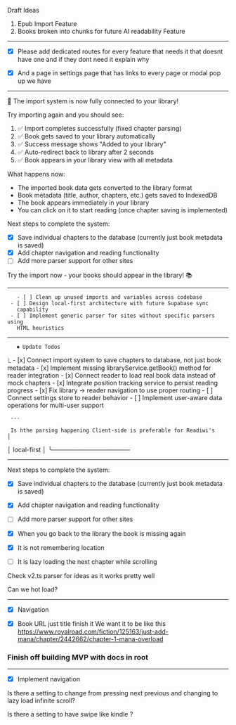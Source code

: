 Draft Ideas
1. Epub Import Feature
2. Books broken into chunks for future AI readability Feature

--- 

- [x] Please add dedicated routes for every feature that needs it that doesnt have one and if they dont need it explain why          

- [x] And a page in settings page that has links to every page or modal pop up we have 


----

 🎉 The import system is now fully connected to your library!

  Try importing again and you should see:

  1. ✅ Import completes successfully (fixed chapter parsing)
  2. ✅ Book gets saved to your library automatically
  3. ✅ Success message shows "Added to your library"
  4. ✅ Auto-redirect back to library after 2 seconds
  5. ✅ Book appears in your library view with all metadata

  What happens now:
  - The imported book data gets converted to the library format
  - Book metadata (title, author, chapters, etc.) gets saved to
  IndexedDB
  - The book appears immediately in your library
  - You can click on it to start reading (once chapter saving is
  implemented)

  Next steps to complete the system:
  - [x] Save individual chapters to the database (currently just book
  metadata is saved)
  - [x] Add chapter navigation and reading functionality
  - [ ] Add more parser support for other sites

  Try the import now - your books should appear in the library! 📚

----

       - [ ] Clean up unused imports and variables across codebase
     - [ ] Design local-first architecture with future Supabase sync
       capability
     - [ ] Implement generic parser for sites without specific parsers using
       HTML heuristics

----

       ⏺ Update Todos
  ⎿  - [x] Connect import system to save chapters to database, not just book
       metadata
     - [x] Implement missing libraryService.getBook() method for reader
       integration
     - [x] Connect reader to load real book data instead of mock chapters
     - [x] Integrate position tracking service to persist reading progress
     - [x] Fix library → reader navigation to use proper routing
     - [ ] Connect settings store to reader behavior
     - [ ] Implement user-aware data operations for multi-user support

     ---

     Is hthe parsing happening Client-side is preferable for Readiwi's     │
│   local-first                                                             │
╰──────────────────

---

Next steps to complete the system:
- [x] Save individual chapters to the database (currently just book
  metadata is saved)
- [x] Add chapter navigation and reading functionality
- [ ] Add more parser support for other sites


- [x] When you go back to the library the book is missing again

- [x] It is not remembering location 

- [ ] It is lazy loading the next chapter while scrolling

Check v2.ts parser for ideas as it works pretty well

Can we hot load?

---

- [x] Navigation 

- [x] Book URL just title finish it
We want it to be like this
https://www.royalroad.com/fiction/125163/just-add-mana/chapter/2442662/chapter-1-mana-overload

### Finish off building MVP with docs in root

----

- [x] Implement navigation

Is there a setting to change from pressing next previous and changing to lazy load infinite scroll?

Is there a setting to have swipe like kindle ?